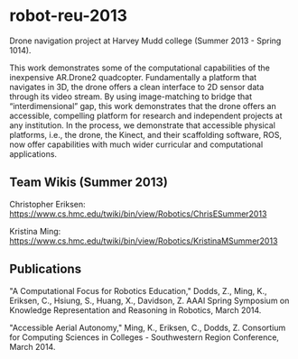 robot-reu-2013
==============

Drone navigation project at Harvey Mudd college (Summer 2013 - Spring 1014).

This work demonstrates some of the computational capabilities of the inexpensive AR.Drone2 quadcopter. Fundamentally a platform that navigates in 3D, the drone offers a clean interface to 2D sensor data through its video stream. By using image-matching to bridge that “interdimensional” gap, this work demonstrates that the drone offers an accessible, compelling platform for research and independent projects at any institution. In the process, we demonstrate that accessible physical platforms, i.e., the drone, the Kinect, and their scaffolding software, ROS, now offer capabilities with much wider curricular and computational applications.

Team Wikis (Summer 2013)
----------------------------------

Christopher Eriksen: https://www.cs.hmc.edu/twiki/bin/view/Robotics/ChrisESummer2013

Kristina Ming: https://www.cs.hmc.edu/twiki/bin/view/Robotics/KristinaMSummer2013

Publications
----------------------------------

"A Computational Focus for Robotics Education," Dodds, Z., Ming, K., Eriksen, C., Hsiung, S., Huang, X., Davidson, Z. AAAI Spring Symposium on Knowledge Representation and Reasoning in Robotics, March 2014.

"Accessible Aerial Autonomy," Ming, K., Eriksen, C., Dodds, Z. Consortium for Computing Sciences in Colleges - Southwestern Region Conference, March 2014.
